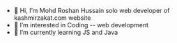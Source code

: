 - 👋 Hi, I’m Mohd Roshan Hussain solo web developer of kashmirzakat.com website 
- 👀 I’m interested in Coding -- web development 
- 🌱 I’m currently learning JS and Java

